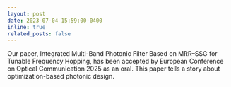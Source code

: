 ```yaml
---
layout: post
date: 2023-07-04 15:59:00-0400
inline: true
related_posts: false
---
```


Our paper, Integrated Multi-Band Photonic Filter Based on MRR–SSG for Tunable Frequency Hopping, has been accepted by European Conference on Optical Communication 2025 as an oral. This paper tells a story about optimization-based photonic design.
